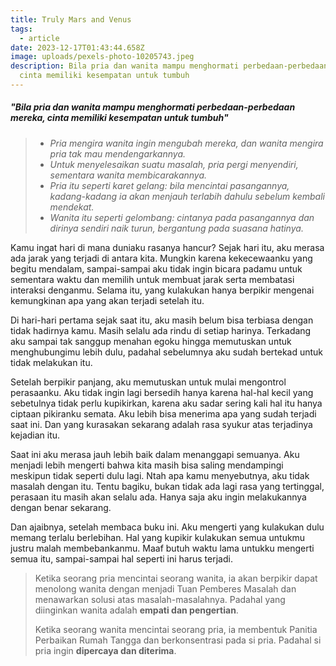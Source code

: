 ```yaml
---
title: Truly Mars and Venus
tags:
  - article
date: 2023-12-17T01:43:44.658Z
image: uploads/pexels-photo-10205743.jpeg
description: B﻿ila pria dan wanita mampu menghormati perbedaan-perbedaan mereka,
  cinta memiliki kesempatan untuk tumbuh
---
```

##### "B﻿ila pria dan wanita mampu menghormati perbedaan-perbedaan mereka, cinta memiliki kesempatan untuk tumbuh"

> * *P﻿ria mengira wanita ingin mengubah mereka, dan wanita mengira pria tak mau mendengarkannya.*
> * *U﻿ntuk menyelesaikan suatu masalah, pria pergi menyendiri, sementara wanita membicarakannya.*
> * *P﻿ria itu seperti karet gelang: bila mencintai pasangannya, kadang-kadang ia akan menjauh terlabih dahulu sebelum kembali mendekat.*
> * *W﻿anita itu seperti gelombang: cintanya pada pasangannya dan dirinya sendiri naik turun, bergantung pada suasana hatinya.*

K﻿amu ingat hari di mana duniaku rasanya hancur? Sejak hari itu, aku merasa ada jarak yang terjadi di antara kita. Mungkin karena kekecewaanku yang begitu mendalam, sampai-sampai aku tidak ingin bicara padamu untuk sementara waktu dan memilih untuk membuat jarak serta membatasi interaksi denganmu. Selama itu, yang kulakukan hanya berpikir mengenai kemungkinan apa yang akan terjadi setelah itu. 

D﻿i hari-hari pertama sejak saat itu, aku masih belum bisa terbiasa dengan tidak hadirnya kamu. Masih selalu ada rindu di setiap harinya. Terkadang aku sampai tak sanggup menahan egoku hingga memutuskan untuk menghubungimu lebih dulu, padahal sebelumnya aku sudah bertekad untuk tidak melakukan itu.

Setelah berpikir panjang, aku memutuskan untuk mulai mengontrol perasaanku. Aku tidak ingin lagi bersedih hanya karena hal-hal kecil yang sebetulnya tidak perlu kupikirkan, karena aku sadar sering kali hal itu hanya ciptaan pikiranku semata. Aku lebih bisa menerima apa yang sudah terjadi saat ini. Dan yang kurasakan sekarang adalah rasa syukur atas terjadinya kejadian itu. 

S﻿aat ini aku merasa jauh lebih baik dalam menanggapi semuanya. Aku menjadi lebih mengerti bahwa kita masih bisa saling mendampingi meskipun tidak seperti dulu lagi. Ntah apa kamu menyebutnya, aku tidak masalah dengan itu. Tentu bagiku, bukan tidak ada lagi rasa yang tertinggal, perasaan itu masih akan selalu ada. Hanya saja aku ingin melakukannya dengan benar sekarang. 

D﻿an ajaibnya, setelah membaca buku ini. Aku mengerti yang kulakukan dulu memang terlalu berlebihan. Hal yang kupikir kulakukan semua untukmu justru malah membebankanmu. Maaf butuh waktu lama untukku mengerti semua itu, sampai-sampai hal seperti ini harus terjadi. 

> K﻿etika seorang pria mencintai seorang wanita, ia akan berpikir dapat menolong wanita dengan menjadi Tuan Pemberes Masalah dan menawarkan solusi atas masalah-masalahnya. Padahal yang diinginkan wanita adalah **empati dan pengertian**.
>
> K﻿etika seorang wanita mencintai seorang pria, ia membentuk Panitia Perbaikan Rumah Tangga dan berkonsentrasi pada si pria. Padahal si pria ingin **dipercaya dan diterima**.